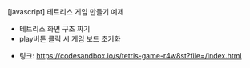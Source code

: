 [javascript] 테트리스 게임 만들기 예제
- 테트리스 화면 구조 짜기
- play버튼 클릭 시 게임 보드 초기화

* 링크: https://codesandbox.io/s/tetris-game-r4w8st?file=/index.html
